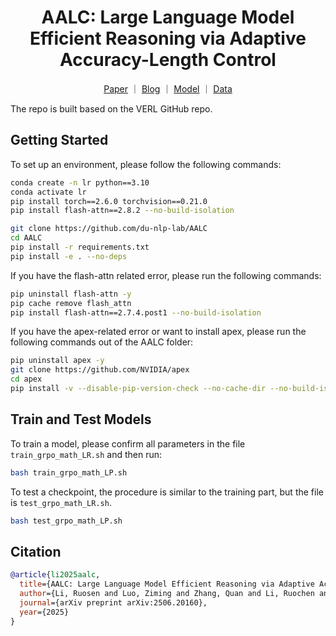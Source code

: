 <h1 style="text-align: center;">AALC: Large Language Model Efficient Reasoning via Adaptive Accuracy-Length Control</h1>

<p align="center">
  <a href="https://arxiv.org/abs/2506.20160">Paper</a> ｜ 
  <a href="https://">Blog</a> ｜
  <a href="https://huggingface.co/du-lab">Model</a> ｜
  <a href="https://huggingface.co/du-lab">Data</a>
</p>

The repo is built based on the VERL GitHub repo.

## Getting Started
To set up an environment, please follow the following commands:
```bash
conda create -n lr python==3.10
conda activate lr
pip install torch==2.6.0 torchvision==0.21.0
pip install flash-attn==2.8.2 --no-build-isolation

git clone https://github.com/du-nlp-lab/AALC
cd AALC
pip install -r requirements.txt
pip install -e . --no-deps
```

If you have the flash-attn related error, please run the following commands:
```bash
pip uninstall flash-attn -y
pip cache remove flash_attn
pip install flash-attn==2.7.4.post1 --no-build-isolation
```
If you have the apex-related error or want to install apex, please run the following commands out of the AALC folder:
```bash
pip uninstall apex -y
git clone https://github.com/NVIDIA/apex
cd apex
pip install -v --disable-pip-version-check --no-cache-dir --no-build-isolation --global-option="--cpp_ext" --global-option="--cuda_ext" ./
```

## Train and Test Models
To train a model, please confirm all parameters in the file `train_grpo_math_LR.sh` and then run:
```bash
bash train_grpo_math_LP.sh
```

To test a checkpoint, the procedure is similar to the training part, but the file is `test_grpo_math_LR.sh`.
```bash
bash test_grpo_math_LP.sh
```


## Citation

```bibtex
@article{li2025aalc,
  title={AALC: Large Language Model Efficient Reasoning via Adaptive Accuracy-Length Control},
  author={Li, Ruosen and Luo, Ziming and Zhang, Quan and Li, Ruochen and Zhou, Ben and Payani, Ali and Du, Xinya},
  journal={arXiv preprint arXiv:2506.20160},
  year={2025}
}
